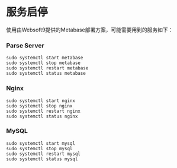 # 服务启停

使用由Websoft9提供的Metabase部署方案，可能需要用到的服务如下：

### Parse Server 

```shell
sudo systemctl start metabase
sudo systemctl stop metabase
sudo systemctl restart metabase
sudo systemctl status metabase
```

### Nginx

```shell
sudo systemctl start nginx
sudo systemctl stop nginx
sudo systemctl restart nginx
sudo systemctl status nginx
```

### MySQL

```shell
sudo systemctl start mysql
sudo systemctl stop mysql
sudo systemctl restart mysql
sudo systemctl status mysql
```

